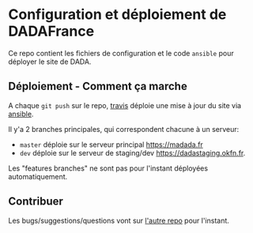 # Configuration et déploiement de DADAFrance

Ce repo contient les fichiers de configuration et le code `ansible` pour déployer le site de DADA.

## Déploiement - Comment ça marche

A chaque `git push` sur le repo, [travis](https://travis-ci.org) déploie une mise à jour du site via [ansible](https://docs.ansible.com).

Il y'a 2 branches principales, qui correspondent chacune à un serveur:

- `master` déploie sur le serveur principal https://madada.fr
- `dev` déploie sur le serveur de staging/dev https://dadastaging.okfn.fr.

Les "features branches" ne sont pas pour l'instant déployées automatiquement.

## Contribuer

Les bugs/suggestions/questions vont sur [l'autre repo](https://github.com/okfnfr/dada-france-theme/issues) pour l'instant.
